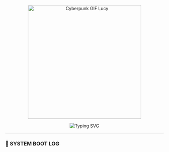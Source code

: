 <!-- 🎮 Cyberpunk Pixel Terminal README by @bintang99 -->

<!-- 🚀 Banner GIF Cyberpunk (Lucy) -->
<p align="center">
  <img src="https://media3.giphy.com/media/v1.Y2lkPTc5MGI3NjExMzh1eWpuNHVtNXpyczRxOWduN21raWRnbmlnNzdrZ21rbmkzank5MiZlcD12MV9pbnRlcm5hbF9naWZfYnlfaWQmY3Q9Zw/RZS3CFDNepxPniU0CE/giphy.gif" width="360" alt="Cyberpunk GIF Lucy" />
</p>


<!-- 👾 Typing Effect -->
<p align="center">
  <img src="https://readme-typing-svg.demolab.com?font=Fira+Code&size=22&pause=1000&color=FF00FF&center=true&vCenter=true&width=600&lines=Loading+NeoCity...;Injecting+pixel+protocol...;Access+granted+to+user+%40bintangfer" alt="Typing SVG" />
</p>

---

### 💾 SYSTEM BOOT LOG

